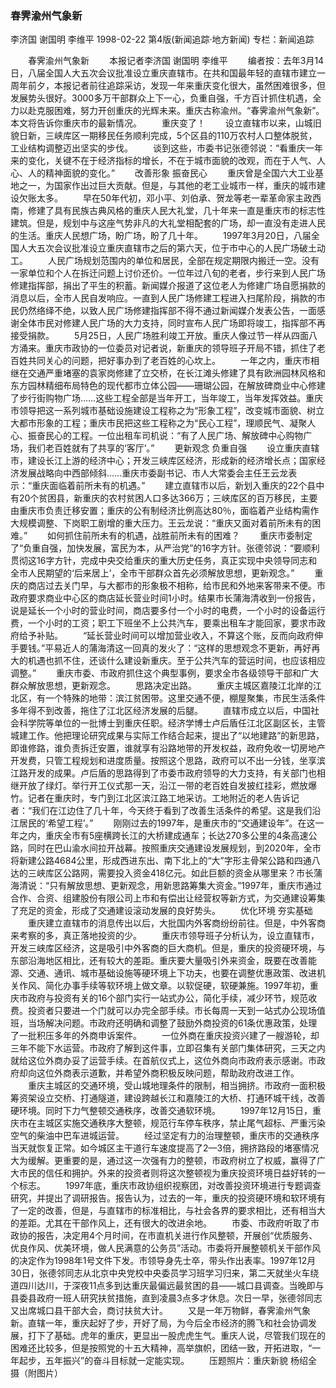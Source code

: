 ### 春霁渝州气象新
李济国  谢国明  李维平
1998-02-22
第4版(新闻追踪·地方新闻)
专栏：新闻追踪

　　春霁渝州气象新
　　本报记者李济国  谢国明  李维平
　　编者按：去年3月14日，八届全国人大五次会议批准设立重庆直辖市。在共和国最年轻的直辖市建立一周年前夕，本报记者前往追踪采访，发现一年来重庆变化很大，虽然困难很多，但发展势头很好。3000多万干部群众上下一心，负重自强，千方百计抓住机遇，全力以赴克服困难，努力开创重庆的光辉未来。重庆古称渝州。“春霁渝州气象新”。本文将告诉你重庆市的最新情况。
　　重庆变了！
　　设立直辖市以来，山城旧貌日新，三峡库区一期移民任务顺利完成，5个区县的110万农村人口整体脱贫，工业结构调整迈出坚实的步伐。
　　谈到这些，市委书记张德邻说：“看重庆一年来的变化，关键不在于经济指标的增长，不在于城市面貌的改观，而在于人气、人心、人的精神面貌的变化。”
　　改善形象  振奋民心
　　重庆曾是全国六大工业基地之一，为国家作出过巨大贡献。但是，与其他的老工业城市一样，重庆的城市建设欠账太多。
　　早在50年代初，邓小平、刘伯承、贺龙等老一辈革命家主政西南，修建了具有民族古典风格的重庆人民大礼堂，几十年来一直是重庆市的标志性建筑。但是，规划中与这座气势非凡的大礼堂相配套的广场，却一直没有走进人民的生活。重庆人民想广场，盼广场，盼了几十年。
　　1997年3月20日，八届全国人大五次会议批准设立重庆直辖市之后的第六天，位于市中心的人民广场破土动工。
　　人民广场规划范围内的单位和居民，全部在规定期限内搬迁一空。没有一家单位和个人在拆迁问题上讨价还价。一位年过八旬的老者，步行来到人民广场修建指挥部，捐出了平生的积蓄。新闻媒介报道了这位老人为修建广场自愿捐款的消息以后，全市人民自发响应。一直到人民广场修建工程进入扫尾阶段，捐款的市民仍然络绎不绝，以致人民广场修建指挥部不得不通过新闻媒介发表公告，一面感谢全体市民对修建人民广场的大力支持，同时宣布人民广场即将竣工，指挥部不再接受捐款。
　　5月25日，人民广场胜利竣工开放。重庆人像过节一样从四面八方涌来。重庆市政协的一位委员对记者说，新重庆的领导班子开局不错，抓住了老百姓共同关心的问题，把好事办到了老百姓的心坎上。
　　一年之内，重庆市相继在交通严重堵塞的袁家岗修建了立交桥，在长江滩头修建了具有欧洲园林风格和东方园林精细布局特色的现代都市立体公园——珊瑚公园，在解放碑商业中心修建了步行街购物广场……这些工程全部是当年开工，当年竣工，当年发挥效益。重庆市领导把这一系列城市基础设施建设工程称之为“形象工程”，改变城市面貌、树立大都市形象的工程；重庆市民把这些工程称之为“民心工程”，理顺民气、凝聚人心、振奋民心的工程。一位出租车司机说：“有了人民广场、解放碑中心购物广场，我们老百姓就有了共享的‘客厅’。”
　　更新观念  负重自强
　　设立重庆直辖市，建设长江上游的经济中心；开发三峡库区经济，形成新的经济增长点；国家经济发展战略向中西部倾斜……重庆市委副书记、市人大常委会主任王云龙表示：“重庆面临着前所未有的机遇。”
　　建立直辖市以后，新划入重庆的22个县中有20个贫困县，新重庆的农村贫困人口多达366万；三峡库区的百万移民，主要由重庆市负责迁移安置；重庆的公有制经济比例高达80％，面临着产业结构需作大规模调整、下岗职工剧增的重大压力。王云龙说：“重庆又面对着前所未有的困难。”
　　如何抓住前所未有的机遇，战胜前所未有的困难？
　　重庆市委制定了“负重自强，加快发展，富民为本，从严治党”的16字方针。张德邻说：“要顺利贯彻这16字方针，完成中央交给重庆的重大历史任务，真正实现中央领导同志和全市人民期望的‘后来居上’，全市干部群众首先必须解放思想，更新观念。”
　　重庆的商店过去关门早，与大都市的形象极不相称，给市民和外地来客带来不便。市政府要求商业中心区的商店延长营业时间1小时。结果市长蒲海清收到一份报告，说是延长一个小时的营业时间，商店要多付一个小时的电费，一个小时的设备运行费，一个小时的工资；职工下班坐不上公共汽车，要乘出租车才能回家，要求市政府给予补贴。
　　“延长营业时间可以增加营业收入，不算这个账，反而向政府伸手要钱。”平易近人的蒲海清这一回真的发火了：“这样的思想观念不更新，再好再大的机遇也抓不住，还谈什么建设新重庆。至于公共汽车的营运时间，也应该相应调整。”
　　重庆市委、市政府抓住这个典型事例，要求全市各级领导干部和广大群众解放思想，更新观念。
　　思路决定出路。
　　重庆主城区嘉陵江北岸的江北区，有一个特殊的地带：滨江贫困带。这里交通不便，棚屋聚集，市民生活条件多年得不到改善，拖住了江北区经济发展的后腿。
　　直辖市成立以后，中国社会科学院等单位的一批博士到重庆任职。经济学博士卢后盾任江北区副区长，主管城建工作。他把理论研究成果与实际工作结合起来，提出了“以地建路”的新思路，即谁修路，谁负责拆迁安置，谁就享有沿路地带的开发权益，政府免收一切房地产开发费，只管工程规划和进度质量。按照这个思路，政府可以不出一分钱，坐享滨江路开发的成果。卢后盾的思路得到了市委市政府领导的大力支持，有关部门也相继开放了绿灯。举行开工仪式那一天，沿江一带的老百姓自发披红挂彩，燃放爆竹。记者在重庆时，专门到江北区滨江路工地采访。工地附近的老人告诉记者：“我们在江边住了几十年，今天终于看到了改善生活条件的希望。这是我们沿江居民的‘希望工程’。”
　　刚刚过去的1997年，是重庆市的“交通建设年”。在这一年之内，重庆全市有5座横跨长江的大桥建成通车；长达270多公里的4条高速公路，同时在巴山渝水间拉开战幕。按照重庆交通建设发展规划，到2020年，全市将新建公路4684公里，形成西进东出、南下北上的“大”字形主骨架公路和四通八达的三峡库区公路网，需要投入资金418亿元。如此巨额的资金从哪里来？市长蒲海清说：“只有解放思想、更新观念，用新思路筹集大资金。”1997年，重庆市通过合作、合资、组建股份有限公司上市和有偿出让经营权等新方式，为交通建设筹集了充足的资金，形成了交通建设滚动发展的良好势头。
　　优化环境  夯实基础
　　重庆建立直辖市的消息传出以后，大批国内外客商纷纷前往。但是，中外客商来考察的多，真正落地投资的少。
　　重庆市领导班子分析认为，设立直辖市，开发三峡库区经济，这是吸引中外客商的巨大商机。但是，重庆的投资硬环境，与东部沿海地区相比，还有较大的差距。重庆要大量吸引外来资金，既要在改善能源、交通、通讯、城市基础设施等硬环境上下功夫，也要在调整优惠政策、改进机关作风、简化办事手续等软环境上做文章。以软促硬，软硬兼施。1997年初，重庆市政府与投资有关的16个部门实行一站式办公，简化手续，减少环节，规范收费。投资者只要进一个门就可以办完全部手续。市长每周一天到一站式办公现场值班，当场解决问题。市政府还明确和调整了鼓励外商投资的61条优惠政策，处理了一批积压多年的外商申诉案件。
　　一位外商在重庆投资兴建了一艘游轮，却三年不能下水运营。市政府了解到这件事，立即召集有关部门集体研究，三天之内就给这位外商办妥了运营手续。在首航仪式上，这位外商向市政府表示感谢。市政府却向这位外商表示道歉，并希望外商积极反映问题，帮助政府改进工作。
　　重庆主城区的交通环境，受山城地理条件的限制，相当拥挤。市政府一面积极筹资架设立交桥、打通隧道，建设跨越长江和嘉陵江的大桥、打通环城干线，改善硬环境。同时下力气整顿交通秩序，改善交通软环境。
　　1997年12月15日，重庆市在主城区实施交通秩序大整顿，规范行车停车秩序，禁止尾气超标、严重污染空气的柴油中巴车进城运营。
　　经过坚定有力的治理整顿，重庆市的交通秩序当天就恢复正常。如今城区主干道行车速度提高了2—3倍，拥挤路段的堵塞情况大为缓解。更重要的是，通过这一次强有力的整顿，市政府树立了权威，赢得了广大市民的信任和拥护。外来的投资者则将这次整顿视为重庆投资环境日益好转的一个标志。
　　1997年底，重庆市政协组织视察团，对改善投资环境进行专题调查研究，并提出了调研报告。报告认为，过去的一年，重庆的投资硬环境和软环境有了一定的改善，但是，与直辖市的标准相比，与社会各界的要求相比，还有相当大的差距。尤其在干部作风上，还有很大的改进余地。
　　市委、市政府听取了市政协的报告，决定用4个月时间，在市直机关进行作风整顿，开展创“优质服务、优良作风、优美环境，做人民满意的公务员”活动。市委将开展整顿机关干部作风的决定作为1998年1号文件下发。市领导身先士卒，带头作出表率。1997年12月30日，张德邻同志从北京中央党校中央委员学习班学习归来，第二天就坐火车绕道四川达川，于深夜11点多到达重庆最偏远最贫困的县——城口县调查。当晚即与县委县政府一班人研究扶贫措施，直到凌晨3点多才休息。次日一早，张德邻同志又出席城口县干部大会，商讨扶贫大计。
　　又是一年万物鲜，春霁渝州气象新。直辖一年，重庆起好了步，开好了局，为今后全市经济的腾飞和社会协调发展，打下了基础。虎年的重庆，更显出一股虎虎生气。重庆人说，尽管我们现在的困难还比较多，但是按照党的十五大精神，高举旗帜，团结一致，开拓进取，“一年起步，五年振兴”的奋斗目标就一定能实现。
　　压题照片：重庆新貌  杨绍全摄（附图片）
